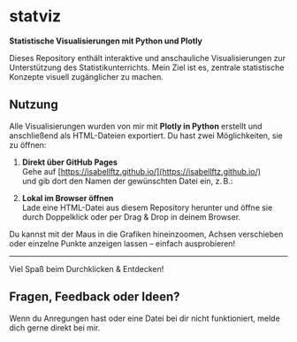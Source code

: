 # statviz

**Statistische Visualisierungen mit Python und Plotly**

Dieses Repository enthält interaktive und anschauliche Visualisierungen zur Unterstützung des Statistikunterrichts. 
Mein Ziel ist es, zentrale statistische Konzepte visuell zugänglicher zu machen. 


## Nutzung

Alle Visualisierungen wurden von mir mit **Plotly in Python** erstellt und anschließend als HTML-Dateien exportiert.
Du hast zwei Möglichkeiten, sie zu öffnen:

1. **Direkt über GitHub Pages**  
   Gehe auf [https://isabellftz.github.io/](https://isabellftz.github.io/)  
   und gib dort den Namen der gewünschten Datei ein, z. B.:

2. **Lokal im Browser öffnen**  
Lade eine HTML-Datei aus diesem Repository herunter und öffne sie durch Doppelklick oder per Drag & Drop in deinem Browser.

Du kannst mit der Maus in die Grafiken hineinzoomen, Achsen verschieben oder einzelne Punkte anzeigen lassen – einfach ausprobieren!

---

Viel Spaß beim Durchklicken & Entdecken!


## Fragen, Feedback oder Ideen?
Wenn du Anregungen hast oder eine Datei bei dir nicht funktioniert, melde dich gerne direkt bei mir. 
